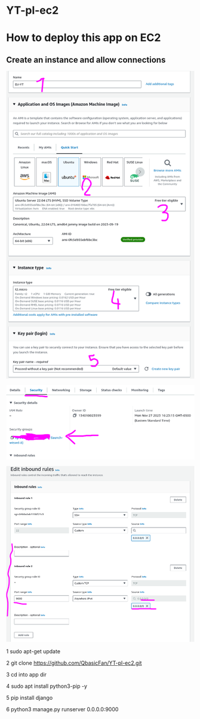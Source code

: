 # YT-pl-ec2
# How to deploy this app on EC2

## Create an instance and allow connections

![Screenshot](/image/set01.png?raw=true "EC2 test")

![Screenshot](/image/set02.png?raw=true "EC2 test")

![Screenshot](/image/set03.png?raw=true "EC2 test")

1
sudo apt-get update

2
git clone https://github.com/QbasicFan/YT-pl-ec2.git

3
cd into app dir 

4
sudo apt install python3-pip -y

5
pip install django

6
python3 manage.py runserver 0.0.0.0:9000
